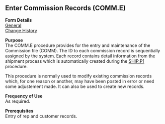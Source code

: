 ##  Enter Commission Records (COMM.E)

<PageHeader />

**Form Details**  
[ General ](COMM-E-1/README.md)   
[ Change History ](COMM-E-2/README.md)   

**Purpose**  
The COMM.E procedure provides for the entry and maintenance of the Commission file (COMM). The ID to each commission record is sequentially assigned by the system. Each record contains detail information from the shipment process which is automatically created during the [ SHIP.P1 ](SHIP-P1/README.md) procedure.   
  
This procedure is normally used to modify existing commission records which,
for one reason or another, may have been posted in error or need some
adjustement made. It can also be used to create new records.

**Frequency of Use**  
As required.

**Prerequisites**  
Entry of rep and customer records.

<badge text= "Version 8.10.57" vertical="middle" />

<PageFooter />